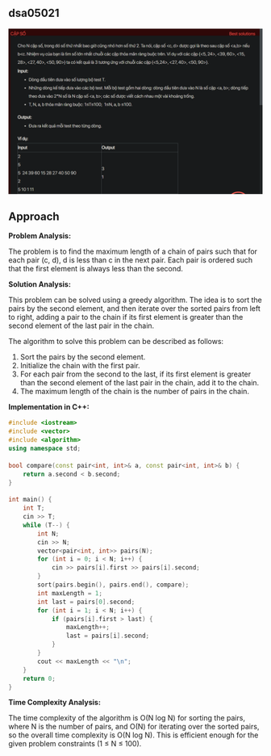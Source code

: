 ## dsa05021
![alt text](image.png)
## Approach
**Problem Analysis:**

The problem is to find the maximum length of a chain of pairs such that for each pair (c, d), d is less than c in the next pair. Each pair is ordered such that the first element is always less than the second.

**Solution Analysis:**

This problem can be solved using a greedy algorithm. The idea is to sort the pairs by the second element, and then iterate over the sorted pairs from left to right, adding a pair to the chain if its first element is greater than the second element of the last pair in the chain.

The algorithm to solve this problem can be described as follows:

1. Sort the pairs by the second element.
2. Initialize the chain with the first pair.
3. For each pair from the second to the last, if its first element is greater than the second element of the last pair in the chain, add it to the chain.
4. The maximum length of the chain is the number of pairs in the chain.

**Implementation in C++:**

```cpp
#include <iostream>
#include <vector>
#include <algorithm>
using namespace std;

bool compare(const pair<int, int>& a, const pair<int, int>& b) {
    return a.second < b.second;
}

int main() {
    int T;
    cin >> T;
    while (T--) {
        int N;
        cin >> N;
        vector<pair<int, int>> pairs(N);
        for (int i = 0; i < N; i++) {
            cin >> pairs[i].first >> pairs[i].second;
        }
        sort(pairs.begin(), pairs.end(), compare);
        int maxLength = 1;
        int last = pairs[0].second;
        for (int i = 1; i < N; i++) {
            if (pairs[i].first > last) {
                maxLength++;
                last = pairs[i].second;
            }
        }
        cout << maxLength << "\n";
    }
    return 0;
}
```

**Time Complexity Analysis:**

The time complexity of the algorithm is O(N log N) for sorting the pairs, where N is the number of pairs, and O(N) for iterating over the sorted pairs, so the overall time complexity is O(N log N). This is efficient enough for the given problem constraints (1 ≤ N ≤ 100).